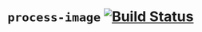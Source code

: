 # `process-image` [![Build Status](https://travis-ci.org/hollowverse/process-image.svg?branch=master)](https://travis-ci.org/hollowverse/process-image)
